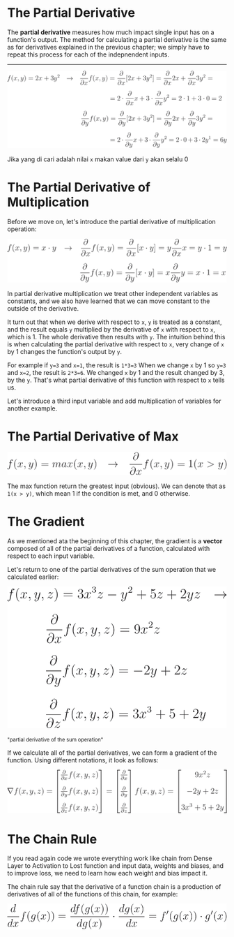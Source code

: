# The Partial Derivative

The **partial derivative** measures how much impact single input has on a function's output. The method for calculating a partial derivative is the same as for derivatives explained in the previous chapter; we simply have to repeat this process for each of the indepnendent inputs.


-----------------------------------

<div background="white" >
<img src="./assets/image_derivatives.png">
</div>

Jika yang di cari adalah nilai `x` makan value dari `y` akan selalu 0


# The Partial Derivative of Multiplication


Before we move on, let's introduce the partial derivative of multiplication operation:

<img src="./assets/08_image_partial_derivative_multiplication.png">

In partial derivative multiplication we treat other independent variables as constants, and we also have learned that we can move constant to the outside of the derivative. 

It turn out that when we derive with respect to `x`, `y` is treated as a constant, and the result equals `y` multiplied by the derivative of `x` with respect to `x`, which is 1. The whole derivative then results with `y`. The intuition behind this is when calculating the partial derivative with respect to `x`, very change of `x` by 1 changes the function's output by `y`.

For example if `y=3` and `x=1`, the result is `1*3=3` When we change `x` by 1 so `y=3` and `x=2`, the result is `2*3=6`. We changed `x` by 1 and the result changed by 3, by the `y`. That's what partial derivative of this function with respect to `x` tells us.

Let's introduce a third input variable and add multiplication of variables for another example.

# The Partial Derivative of Max

<img src="./assets/08_partial_derivative_max_1.png" alt="partial derivative max">

The max function return the greatest input (obvious). We can denote that as `1(x > y)`, which mean 1 if the condition is met, and 0 otherwise.

# The Gradient

As we mentioned ata the beginning of this chapter, the gradient is a **vector** composed of all of the partial derivatives of a function, calculated with respect to each input variable.

Let's return to one of the partial derivatives of the sum operation that we calculated earlier:

<img src="./assets/08_grandient_sum_operation.png" alt="partial derivative of the sum operation" />

<small>"partial derivative of the sum operation"</small>

If we calculate all of the partial derivatives, we can form a gradient of the function. Using different notations, it look as follows:

<img src="./assets/08_partial_gradient_sum_operation.png" />

# The Chain Rule

If you read again code we wrote everything work like chain from Dense Layer to Activation to Lost function and input data, weights and biases, and to improve loss, we need to learn how each weight and bias impact it.

The chain rule say that the derivative of a function chain is a production of derivatives of all of the functions of this chain, for example:

<img src="./assets/08_chain_rule1.png" alt="chain rule">
